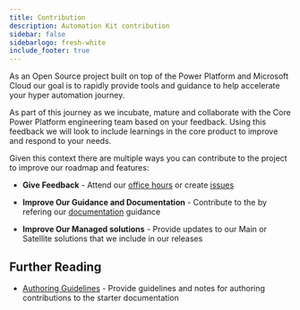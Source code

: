```yaml
---
title: Contribution
description: Automation Kit contribution
sidebar: false
sidebarlogo: fresh-white
include_footer: true
---
```


As an Open Source project built on top of the Power Platform and Microsoft Cloud our goal is to rapidly provide tools and guidance to help accelerate your hyper automation journey.

As part of this journey as we incubate, mature and collaborate with the Core Power Platform engineering team based on your feedback. Using this feedback we will look to include learnings in the core product to improve and respond to your needs.

Given this context there are multiple ways you can contribute to the project to improve our roadmap and features:

- **Give Feedback** - Attend our [office hours](/office-hours) or create [issues](/contribution/feedback)

- **Improve Our Guidance and Documentation** - Contribute to the by refering our [documentation](/contribution/documentation) guidance

- **Improve Our Managed solutions** - Provide updates to our Main or Satellite solutions that we include in our releases

## Further Reading

- [Authoring Guidelines](/contribution/authoring) - Provide guidelines and notes for authoring contributions to the starter documentation
